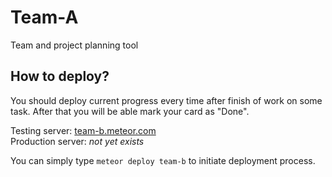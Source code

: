 # Team-A
Team and project planning tool

## How to deploy?
You should deploy current progress every time after finish of work on some task.
After that you will be able mark your card as "Done".

Testing server: [team-b.meteor.com](http://team-b.meteor.com/)  
Production server: *not yet exists*

You can simply type `meteor deploy team-b` to initiate deployment process.
